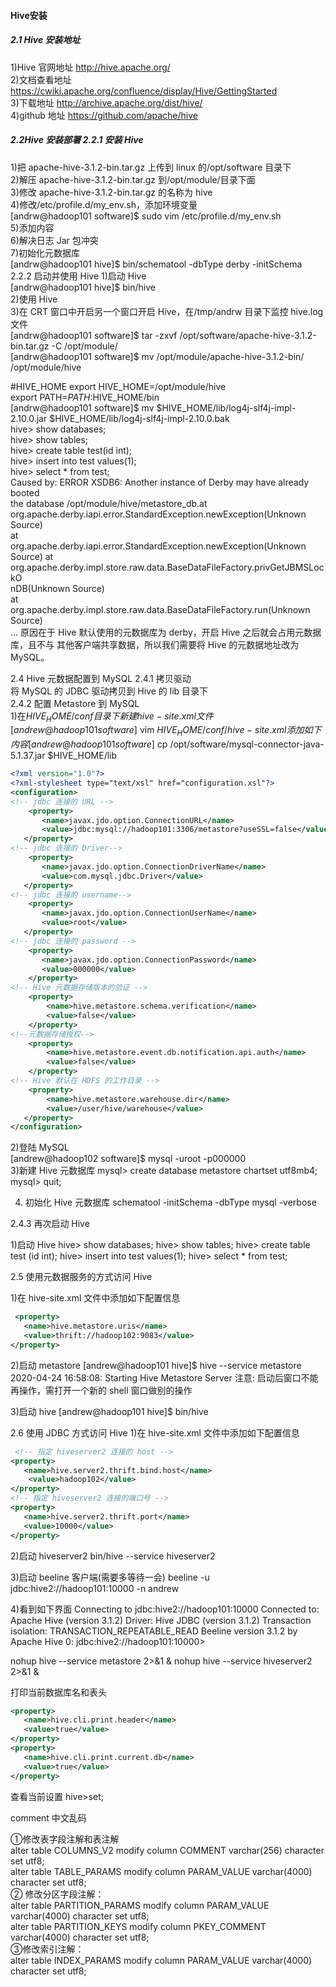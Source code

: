 #### Hive安装 
##### 2.1 Hive 安装地址
1)Hive 官网地址 http://hive.apache.org/  
2)文档查看地址 https://cwiki.apache.org/confluence/display/Hive/GettingStarted  
3)下载地址 http://archive.apache.org/dist/hive/  
4)github 地址 https://github.com/apache/hive


##### 2.2Hive 安装部署 2.2.1 安装 Hive
1)把 apache-hive-3.1.2-bin.tar.gz 上传到 linux 的/opt/software 目录下   
2)解压 apache-hive-3.1.2-bin.tar.gz 到/opt/module/目录下面  
3)修改 apache-hive-3.1.2-bin.tar.gz 的名称为 hive   
4)修改/etc/profile.d/my_env.sh，添加环境变量  
    [andrw@hadoop101 software]$ sudo vim /etc/profile.d/my_env.sh  
5)添加内容  
6)解决日志 Jar 包冲突   
7)初始化元数据库  
    [andrw@hadoop101 hive]$ bin/schematool -dbType derby -initSchema  
2.2.2 启动并使用 Hive 1)启动 Hive  
    [andrw@hadoop101 hive]$ bin/hive  
2)使用 Hive  
3)在 CRT 窗口中开启另一个窗口开启 Hive，在/tmp/andrw 目录下监控 hive.log 文件  
    [andrw@hadoop101 software]$ tar -zxvf /opt/software/apache-hive-3.1.2-bin.tar.gz -C /opt/module/  
    [andrw@hadoop101 software]$ mv /opt/module/apache-hive-3.1.2-bin/ /opt/module/hive  

#HIVE_HOME
export HIVE_HOME=/opt/module/hive  
export PATH=$PATH:$HIVE_HOME/bin  
[andrw@hadoop101 software]$ mv $HIVE_HOME/lib/log4j-slf4j-impl-2.10.0.jar $HIVE_HOME/lib/log4j-slf4j-impl-2.10.0.bak  
hive> show databases;  
hive> show tables;  
hive> create table test(id int);  
hive> insert into test values(1);  
hive> select * from test;  
Caused by: ERROR XSDB6: Another instance of Derby may have already booted  
the database /opt/module/hive/metastore_db.at  
org.apache.derby.iapi.error.StandardException.newException(Unknown  
Source)  
       at  
org.apache.derby.iapi.error.StandardException.newException(Unknown  
Source) at  
org.apache.derby.impl.store.raw.data.BaseDataFileFactory.privGetJBMSLockO  
nDB(Unknown Source)  
       at  
org.apache.derby.impl.store.raw.data.BaseDataFileFactory.run(Unknown  
Source)  
...
原因在于 Hive 默认使用的元数据库为 derby，开启 Hive 之后就会占用元数据库，且不与 其他客户端共享数据，所以我们需要将 Hive 的元数据地址改为 MySQL。

2.4 Hive 元数据配置到 MySQL 2.4.1 拷贝驱动  
将 MySQL 的 JDBC 驱动拷贝到 Hive 的 lib 目录下  
2.4.2 配置 Metastore 到 MySQL   
1)在$HIVE_HOME/conf 目录下新建 hive-site.xml 文件  
    [andrew@hadoop101 software]$ vim $HIVE_HOME/conf/hive-site.xml  
添加如下内容  
   [andrew@hadoop101 software]$ cp /opt/software/mysql-connector-java-5.1.37.jar $HIVE_HOME/lib  
```xml
<?xml version="1.0"?>
<?xml-stylesheet type="text/xsl" href="configuration.xsl"?>
<configuration>
<!-- jdbc 连接的 URL --> 
    <property>
       <name>javax.jdo.option.ConnectionURL</name>
       <value>jdbc:mysql://hadoop101:3306/metastore?useSSL=false</value>
   </property>
<!-- jdbc 连接的 Driver--> 
    <property>
       <name>javax.jdo.option.ConnectionDriverName</name>
       <value>com.mysql.jdbc.Driver</value>
   </property>
<!-- jdbc 连接的 username--> 
    <property>
       <name>javax.jdo.option.ConnectionUserName</name>
       <value>root</value>
   </property>
<!-- jdbc 连接的 password --> 
    <property>
       <name>javax.jdo.option.ConnectionPassword</name>
       <value>000000</value>
    </property>
<!-- Hive 元数据存储版本的验证 --> 
    <property>
        <name>hive.metastore.schema.verification</name>
        <value>false</value>
    </property>
<!--元数据存储授权--> 
    <property>
        <name>hive.metastore.event.db.notification.api.auth</name>
        <value>false</value>
    </property>
<!-- Hive 默认在 HDFS 的工作目录 --> 
    <property>
        <name>hive.metastore.warehouse.dir</name>
        <value>/user/hive/warehouse</value>
   </property>
</configuration>
```
2)登陆 MySQL  
[andrew@hadoop102 software]$ mysql -uroot -p000000  
3)新建 Hive 元数据库
mysql> create database metastore chartset utf8mb4;
mysql> quit;

4) 初始化 Hive 元数据库
schematool -initSchema -dbType mysql -verbose

2.4.3 再次启动 Hive 

1)启动 Hive
hive> show databases;
hive> show tables;
hive> create table test (id int);
hive> insert into test values(1);
hive> select * from test;


2.5 使用元数据服务的方式访问 Hive 

1)在 hive-site.xml 文件中添加如下配置信息
<!-- 指定存储元数据要连接的地址 -->
```xml
 <property>
   <name>hive.metastore.uris</name>
   <value>thrift://hadoop102:9083</value>
</property>
```
2)启动 metastore
 [andrew@hadoop101 hive]$ hive --service metastore 
 2020-04-24 16:58:08: Starting Hive Metastore Server 
 注意: 启动后窗口不能再操作，需打开一个新的 shell 窗口做别的操作
 
 
3)启动 hive
[andrew@hadoop101 hive]$ bin/hive


2.6 使用 JDBC 方式访问 Hive
1)在 hive-site.xml 文件中添加如下配置信息
```xml
 <!-- 指定 hiveserver2 连接的 host --> 
<property>
   <name>hive.server2.thrift.bind.host</name>
    <value>hadoop102</value>
</property>
<!-- 指定 hiveserver2 连接的端口号 --> 
<property>
   <name>hive.server2.thrift.port</name>
   <value>10000</value>
</property>
```

2)启动 hiveserver2
bin/hive --service hiveserver2


3)启动 beeline 客户端(需要多等待一会)
beeline -u jdbc:hive2://hadoop101:10000 -n andrew

4)看到如下界面
Connecting to jdbc:hive2://hadoop101:10000
Connected to: Apache Hive (version 3.1.2)
Driver: Hive JDBC (version 3.1.2)
Transaction isolation: TRANSACTION_REPEATABLE_READ
Beeline version 3.1.2 by Apache Hive
0: jdbc:hive2://hadoop101:10000>


nohup hive --service metastore 2>&1 &
nohup hive --service hiveserver2 2>&1 &
 
 
打印当前数据库名和表头
```xml
<property>
   <name>hive.cli.print.header</name>
   <value>true</value>
</property>
<property>
   <name>hive.cli.print.current.db</name>
   <value>true</value>
</property>
```

查看当前设置
hive>set;

comment 中文乱码

①修改表字段注解和表注解  
alter table COLUMNS_V2 modify column COMMENT varchar(256) character set utf8;  
alter table TABLE_PARAMS modify column PARAM_VALUE varchar(4000) character set utf8;  
② 修改分区字段注解：  
alter table PARTITION_PARAMS modify column PARAM_VALUE varchar(4000) character set utf8;      
alter table PARTITION_KEYS modify column PKEY_COMMENT varchar(4000) character set utf8;  
③修改索引注解：  
alter table INDEX_PARAMS modify column PARAM_VALUE varchar(4000) character set utf8;  

